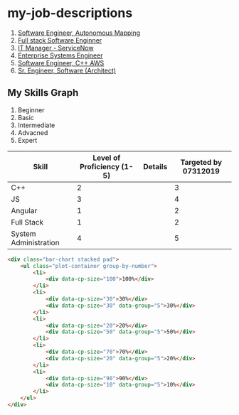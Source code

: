 # my-job-descriptions

 1. [Software Engineer, Autonomous Mapping](Software_Engineer-Autonomous_Mapping.md)
 2. [Full stack Software Enginner](Software_Engineer-Full_Stack.md)
 3. [IT Manager - ServiceNow](ITManager_ServiceNow.md)
 4. [Enterprise Systems Engineer](Enterprise_Systems_Engineer.md)
 5. [Software Engineer, C++ AWS](Software_Engineer_C++.md)
 6. [Sr. Engineer, Software (Architect)](Senior_Software_Engineer-Architect.md)


## My Skills Graph

1. Beginner
2. Basic
3. Intermediate
4. Advacned
5. Expert

| Skill | Level of Proficiency (1-5) | Details |Targeted by 07312019 |
| --- | --- | --- | --- |
| C++ | 2 | |3 |
| JS | 3 | | 4 | 
| Angular | 1 | | 2 |
| Full Stack | 1 | | 2 |
| System Administration | 4 | | 5 |



```html
<div class="bar-chart stacked pad">
    <ul class="plot-container group-by-number">
        <li>
            <div data-cp-size="100">100%</div>
        </li>
        <li>
            <div data-cp-size="30">30%</div>
            <div data-cp-size="30" data-group="5">30%</div>
        </li>
        <li>
            <div data-cp-size="20">20%</div>
            <div data-cp-size="50" data-group="5">50%</div>
        </li>
        <li>
            <div data-cp-size="70">70%</div>
            <div data-cp-size="20" data-group="5">20%</div>
        </li>
        <li>
            <div data-cp-size="90">90%</div>
            <div data-cp-size="10" data-group="5">10%</div>
        </li>
    </ul>
</div>
```
